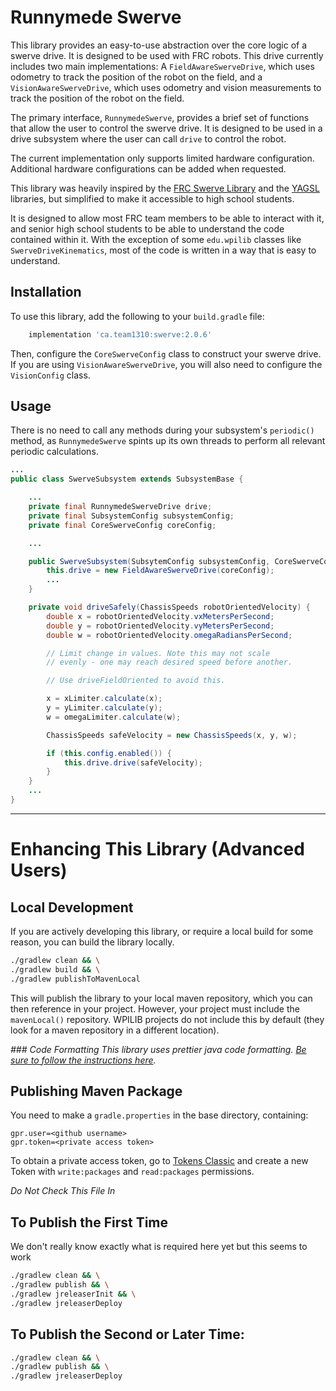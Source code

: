 # Runnymede Swerve

This library provides an easy-to-use abstraction over the core logic of a swerve drive. It is designed to be used with 
FRC robots. This drive currently includes two main implementations: A `FieldAwareSwerveDrive`, which uses odometry to
track the position of the robot on the field, and a `VisionAwareSwerveDrive`, which uses odometry and vision measurements
to track the position of the robot on the field.

The primary interface, `RunnymedeSwerve`, provides a brief set of functions that allow the user to control the swerve 
drive. It is designed to be used in a drive subsystem where the user can call `drive` to control the robot.

The current implementation only supports limited hardware configuration. Additional hardware configurations can be added
when requested.

This library was heavily inspired by the [FRC Swerve Library]() and the [YAGSL]() libraries, but simplified to make it
accessible to high school students.

It is designed to allow most FRC team members to be able to interact with it, and senior high school students to be able
to understand the code contained within it. With the exception of some `edu.wpilib` classes like `SwerveDriveKinematics`,
most of the code is written in a way that is easy to understand.

## Installation

To use this library, add the following to your `build.gradle` file:

```gradle
    implementation 'ca.team1310:swerve:2.0.6'
```

Then, configure the `CoreSwerveConfig` class to construct your swerve drive. If you are using `VisionAwareSwerveDrive`,
you will also need to configure the `VisionConfig` class.

## Usage

There is no need to call any methods during your subsystem's `periodic()` method, as  `RunnymedeSwerve` spints up
its own threads to perform all relevant periodic calculations.

```java
...
public class SwerveSubsystem extends SubsystemBase {

    ...
    private final RunnymedeSwerveDrive drive;
    private final SubsystemConfig subsystemConfig;
    private final CoreSwerveConfig coreConfig;

    ...

    public SwerveSubsystem(SubsytemConfig subsystemConfig, CoreSwerveConfig coreConfig) {
        this.drive = new FieldAwareSwerveDrive(coreConfig);
        ...
    }

    private void driveSafely(ChassisSpeeds robotOrientedVelocity) {
        double x = robotOrientedVelocity.vxMetersPerSecond;
        double y = robotOrientedVelocity.vyMetersPerSecond;
        double w = robotOrientedVelocity.omegaRadiansPerSecond;

        // Limit change in values. Note this may not scale
        // evenly - one may reach desired speed before another.

        // Use driveFieldOriented to avoid this.

        x = xLimiter.calculate(x);
        y = yLimiter.calculate(y);
        w = omegaLimiter.calculate(w);

        ChassisSpeeds safeVelocity = new ChassisSpeeds(x, y, w);

        if (this.config.enabled()) {
            this.drive.drive(safeVelocity);
        }
    }
    ...
}

```





---
# Enhancing This Library (Advanced Users)
## Local Development

If you are actively developing this library, or require a local build for some reason, you can build the library
locally.

```bash
./gradlew clean && \
./gradlew build && \
./gradlew publishToMavenLocal
```

This will publish the library to your local maven repository, which you can then reference in your project. However,
your project must include the `mavenLocal()` repository. WPILIB projects do not include this by default (they look for a
maven repository in a different location).

_### Code Formatting
This library uses prettier java code formatting. [Be sure to follow the instructions here](https://github.com/jhipster/prettier-java/blob/main/docs/advanced_usage.md)._

## Publishing Maven Package

You need to make a `gradle.properties` in the base directory, containing:

```
gpr.user=<github username>
gpr.token=<private access token>
```

To obtain a private access token, go to [Tokens Classic](https://github.com/settings/tokens) and create a new Token with
`write:packages` and `read:packages` permissions.

*Do Not Check This File In*

## To Publish the First Time

We don't really know exactly what is required here yet but this seems to work

```bash
./gradlew clean && \
./gradlew publish && \
./gradlew jreleaserInit && \
./gradlew jreleaserDeploy
```

## To Publish the Second or Later Time:

```bash
./gradlew clean && \
./gradlew publish && \
./gradlew jreleaserDeploy
```
